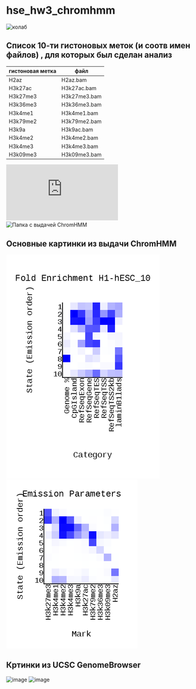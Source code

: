 # hse_hw3_chromhmm
![колаб](https://colab.research.google.com/drive/1sjWHK4rHLSdBpjnez1O9RiM6LjjWwSYI?usp=sharing)
## Список 10-ти гистоновых меток (и соотв имен файлов) , для которых был сделан анализ
|гистоновая метка|файл|
|-|-|
|H2az|H2az.bam|
|H3k27ac|H3k27ac.bam|
|H3k27me3|H3k27me3.bam|
|H3k36me3|H3k36me3.bam|
|H3k4me1|H3k4me1.bam|
|H3k79me2|H3k79me2.bam|
|H3k9a|H3k9ac.bam|
|H3k4me2|H3k4me2.bam|
|H3k4me3|H3k4me3.bam|
|H3k09me3|H3k09me3.bam|

![Файл cellmarkfiletable.txt](https://github.com/antonsokol57/hse_hw3_chromhmm/blob/main/cellmarkfiletable.txt)
![Папка с выдачей ChromHMM](https://github.com/antonsokol57/hse_hw3_chromhmm/tree/main/HW3_chromhmm)

## Основные картинки из выдачи ChromHMM

![](https://github.com/antonsokol57/hse_hw3_chromhmm/blob/main/HW3_chromhmm/H1-hESC_10_overlap.png) ![](https://github.com/antonsokol57/hse_hw3_chromhmm/blob/main/HW3_chromhmm/emissions_10.png)
## Кртинки из UCSC GenomeBrowser
![image](https://user-images.githubusercontent.com/92381120/160668019-8da13180-e622-40ea-b7ca-33030c829185.png)
![image](https://user-images.githubusercontent.com/92381120/160669091-ccf063da-45eb-40f8-a36a-b39e54d57467.png)
